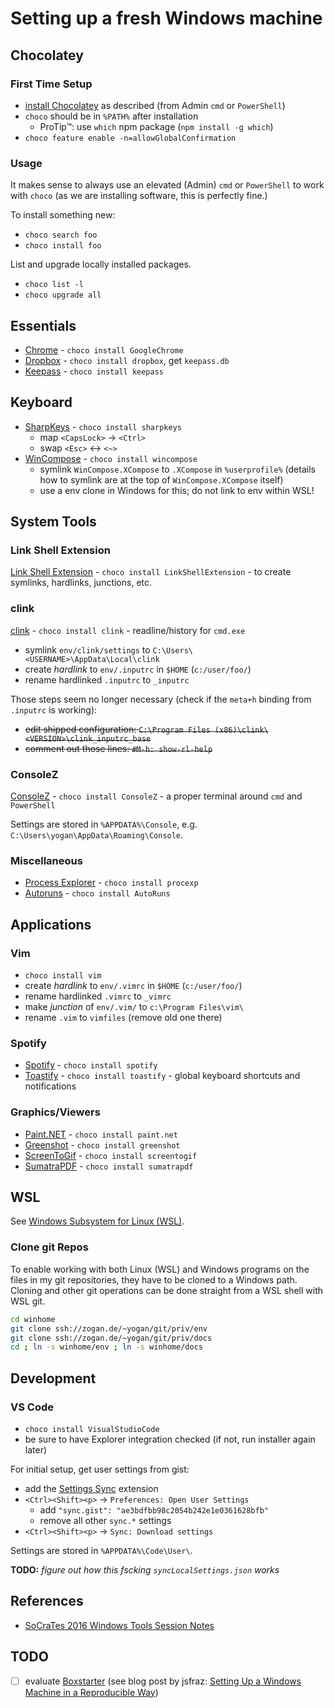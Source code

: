 # Setting up a fresh Windows machine

## Chocolatey

### First Time Setup

- [install Chocolatey](https://chocolatey.org/install) as described (from Admin `cmd` or `PowerShell`)
- `choco` should be in `%PATH%` after installation
  - ProTip™: use `which` npm package (`npm install -g which`)
- `choco feature enable -n=allowGlobalConfirmation`

### Usage

It makes sense to always use an elevated (Admin) `cmd` or `PowerShell` to work with `choco` (as we are installing software, this is perfectly fine.)

To install something new:

- `choco search foo`
- `choco install foo`

List and upgrade locally installed packages.

- `choco list -l`
- `choco upgrade all`

## Essentials

- [Chrome](https://www.google.de/intl/de/chrome/browser/desktop/index.html) - `choco install GoogleChrome`
- [Dropbox](http://www.dropbox.com) - `choco install dropbox`, get `keepass.db`
- [Keepass](http://keepass.info/) - `choco install keepass`

## Keyboard

- [SharpKeys](https://sharpkeys.codeplex.com) - `choco install sharpkeys`
  - map `<CapsLock>` → `<Ctrl>`
  - swap `<Esc>` ↔ `<~>`
- [WinCompose](https://github.com/SamHocevar/wincompose) - `choco install wincompose`
  - symlink `WinCompose.XCompose` to `.XCompose` in `%userprofile%` (details how to symlink are at the top of `WinCompose.XCompose` itself)
  - use a env clone in Windows for this; do not link to env within WSL!

## System Tools

### Link Shell Extension

[Link Shell Extension](http://schinagl.priv.at/nt/hardlinkshellext/hardlinkshellext.html) - `choco install LinkShellExtension` - to create
symlinks, hardlinks, junctions, etc.

### clink

[clink](https://mridgers.github.io/clink/) - `choco install clink` - readline/history for `cmd.exe`

- symlink `env/clink/settings` to `C:\Users\<USERNAME>\AppData\Local\clink`
- create *hardlink* to `env/.inputrc` in `$HOME` (`c:/user/foo/`)
- rename hardlinked `.inputrc` to `_inputrc`

Those steps seem no longer necessary (check if the `meta+h` binding from `.inputrc` is working):

- ~~edit shipped configuration: `C:\Program Files (x86)\clink\<VERSION>\clink_inputrc_base`~~
- ~~comment out those lines: `#M-h: show-rl-help`~~

### ConsoleZ

[ConsoleZ](https://github.com/cbucher/console) - `choco install ConsoleZ` - a proper terminal around `cmd` and `PowerShell`

Settings are stored in `%APPDATA%\Console`, e.g.
`C:\Users\yogan\AppData\Roaming\Console`.

### Miscellaneous

- [Process Explorer](https://technet.microsoft.com/en-us/sysinternals/bb896653.aspx) - `choco install procexp`
- [Autoruns](https://technet.microsoft.com/en-us/sysinternals/bb963902.aspx) - `choco install AutoRuns`

## Applications

### Vim

- `choco install vim`
- create *hardlink* to `env/.vimrc` in `$HOME` (`c:/user/foo/`)
- rename hardlinked `.vimrc` to `_vimrc`
- make *junction* of `env/.vim/` to `c:\Program Files\vim\`
- rename `.vim` to `vimfiles` (remove old one there)

### Spotify

- [Spotify](https://www.spotify.com) - `choco install spotify`
- [Toastify](https://toastify.codeplex.com/) - `choco install toastify` - global keyboard shortcuts and notifications

### Graphics/Viewers

- [Paint.NET](http://www.getpaint.net) - `choco install paint.net`
- [Greenshot](http://getgreenshot.org/de/) - `choco install greenshot`
- [ScreenToGif](http://www.screentogif.com/) - `choco install screentogif`
- [SumatraPDF](http://www.sumatrapdfreader.org/free-pdf-reader.html) - `choco install sumatrapdf`

## WSL

See [Windows Subsystem for Linux (WSL)](wsl.md).

### Clone git Repos

To enable working with both Linux (WSL) and Windows programs on the files in my git repositories,
they have to be cloned to a Windows path. Cloning and other git operations can be done straight
from a WSL shell with WSL git.

```sh
cd winhome
git clone ssh://zogan.de/~yogan/git/priv/env
git clone ssh://zogan.de/~yogan/git/priv/docs
cd ; ln -s winhome/env ; ln -s winhome/docs
```

## Development

### VS Code

- `choco install VisualStudioCode`
- be sure to have Explorer integration checked (if not, run installer again later)

For initial setup, get user settings from gist:

- add the [Settings Sync](https://marketplace.visualstudio.com/items?itemName=Shan.code-settings-sync) extension
- `<Ctrl><Shift><p>` → `Preferences: Open User Settings`
  - add `"sync.gist": "ae3bdfbb98c2054b242e1e0361628bfb"`
  - remove all other `sync.*` settings
- `<Ctrl><Shift><p>` → `Sync: Download settings`

Settings are stored in `%APPDATA%\Code\User\`.

**TODO:** *figure out how this fscking `syncLocalSettings.json` works*

## References

- [SoCraTes 2016 Windows Tools Session Notes](https://blog.sandra-parsick.de/2016/09/20/summary-of-socrates-2016-session-hey-dude-where-is-my-tool-chain-working-on-windows-as-a-linux-user-aka-lets-talk-about-windows/)

## TODO

- [ ] evaluate [Boxstarter](http://boxstarter.org/) (see blog post by jsfraz: [Setting Up a Windows Machine in a Reproducible Way](https://blog.jessfraz.com/post/windows-for-linux-nerds/#setting-up-a-windows-machine-in-a-reproducible-way))
